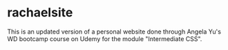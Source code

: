 # rachaelsite
This is an updated version of a personal website done through Angela Yu's WD bootcamp course on Udemy for the module "Intermediate CSS". 
